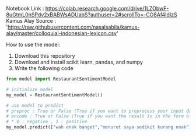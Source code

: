 Notebook Link : https://colab.research.google.com/drive/1LZObwF-8uGtmL0nSPdv2xBABWsADUabS?authuser=2#scrollTo=-CO8Af4IdIzS
Kamus Alay Source : 'https://raw.githubusercontent.com/nasalsabila/kamus-alay/master/colloquial-indonesian-lexicon.csv'

How to use the model:
1. Download this repository
2. Download and install scikit learn, pandas, and numpy
3. Write the following code

```python
from model import RestaurantSentimentModel

# initialize model
my_model = RestaurantSentimentModel()

# use model to predict
# preproc : True or False (True if you want to preprocess your input data aqnd false if you don't want, True is reccomended and the default value)
# encode : True or False (True if you want the result is in the form of 0 and 1 and False if you want the result is in the form of 'negative' or 'positive')
# * 0 : negative , 1 : positive
my_model.predict(["wah enak banget","menurut saya sedikit kurang enak"],preproc=True,encode=False)
```
